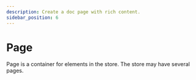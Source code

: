 ```yaml
---
description: Create a doc page with rich content.
sidebar_position: 6
---
```


# Page

Page is a container for elements in the store. The store may have several pages.
